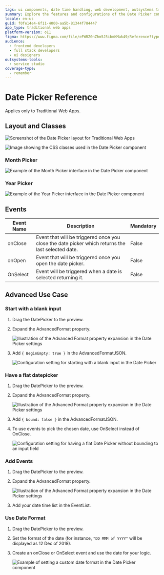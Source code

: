 ```yaml
---
tags: ui components, date time handling, web development, outsystems traditional web, component configuration
summary: Explore the features and configurations of the Date Picker component in OutSystems 11 (O11) for Traditional Web Apps.
locale: en-us
guid: f0fe14e4-6f11-4000-aa5b-81344f784447
app_type: traditional web apps
platform-version: o11
figma: https://www.figma.com/file/eFWRZ0nZhm5J5ibmKMak49/Reference?type=design&node-id=615%3A442&mode=design&t=Cx8ecjAITJrQMvRn-1
audience:
  - frontend developers
  - full stack developers
  - ui designers
outsystems-tools:
  - service studio
coverage-type:
  - remember
---
```


# Date Picker Reference

<div class="info" markdown="1">

Applies only to Traditional Web Apps.

</div>

## Layout and Classes

![Screenshot of the Date Picker layout for Traditional Web Apps](images/datepicker-image-3.png "Date Picker Layout")

![Image showing the CSS classes used in the Date Picker component](images/datepicker-image-4.png "Date Picker Classes")

### Month Picker

![Example of the Month Picker interface in the Date Picker component](images/datepicker-image-5.png "Month Picker")

### Year Picker

![Example of the Year Picker interface in the Date Picker component](images/datepicker-image-6.png "Year Picker")

## Events

| **Event Name** |  **Description** |  **Mandatory**  |
| ---|---|--- |  
| onClose | Event that will be triggered once you close the date picker which returns the last selected date.  |  False  |
| onOpen | Event that will be triggered once you open the date picker.  |  False  |
| OnSelect | Event will be triggered when a date is selected returning it.  |  False  |


## Advanced Use Case

### Start with a blank input

1. Drag the DatePicker to the preview.

1. Expand the AdvancedFormat property.

    ![Illustration of the Advanced Format property expansion in the Date Picker settings](images/datepicker-image-9.png "Advanced Format Property")

1. Add `{ BeginEmpty: true }` in the AdvancedFormatJSON. 


    ![Configuration setting for starting with a blank input in the Date Picker](images/datepicker-image-11.png "Blank Input Configuration")

### Have a flat datepicker

1. Drag the DatePicker to the preview.

1. Expand the AdvancedFormat property.

    ![Illustration of the Advanced Format property expansion in the Date Picker settings](images/datepicker-image-9.png "Advanced Format Property")

1. Add `{ bound: false }` in the AdvancedFormatJSON. 

1. To use events to pick the chosen date, use OnSelect instead of OnClose.

    ![Configuration setting for having a flat Date Picker without bounding to an input field](images/datepicker-image-10.png "Flat Datepicker Configuration")

### Add Events

1. Drag the DatePicker to the preview.

1. Expand the AdvancedFormat property.

    ![Illustration of the Advanced Format property expansion in the Date Picker settings](images/datepicker-image-9.png "Advanced Format Property")

1. Add your date time list in the EventList.

### Use Date Format

1. Drag the DatePicker to the preview.

1. Set the format of the date (for instance, `"DD MMM of YYYY"` will be displayed as 12 Dec of 2018). 

1. Create an onClose or OnSelect event and use the date for your logic.

    ![Example of setting a custom date format in the Date Picker component](images/datepicker-image-12.png "Date Format Configuration")

